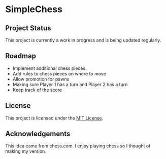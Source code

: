 # SimpleChess

## Project Status

This project is currently a work in progress and is being updated regularly.

## Roadmap

- Implement additional chess pieces.
- Add rules to chess pieces on where to move
- Allow promotion for pawns
- Making sure Player 1 has a turn and Player 2 has a turn
- Keep track of the score

## License

This project is licensed under the [MIT License](LICENSE).

## Acknowledgements

This idea came from chess.com. I enjoy playing chess so I thought of making my version.
